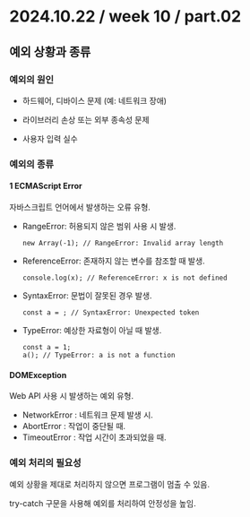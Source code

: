 # 2024.10.22 / week 10 / part.02

## 예외 상황과 종류


### 예외의 원인

- 하드웨어, 디바이스 문제 (예: 네트워크 장애)

- 라이브러리 손상 또는 외부 종속성 문제

- 사용자 입력 실수

### 예외의 종류

#### 1 ECMAScript Error

자바스크립트 언어에서 발생하는 오류 유형.

- RangeError: 허용되지 않은 범위 사용 시 발생.

    ```
    new Array(-1); // RangeError: Invalid array length
    ```

- ReferenceError: 존재하지 않는 변수를 참조할 때 발생.

    ```
    console.log(x); // ReferenceError: x is not defined
    ```

- SyntaxError: 문법이 잘못된 경우 발생.

    ```
    const a = ; // SyntaxError: Unexpected token
    ```

- TypeError: 예상한 자료형이 아닐 때 발생.
    ```
    const a = 1;
    a(); // TypeError: a is not a function
    ```

#### DOMException

Web API 사용 시 발생하는 예외 유형.

- NetworkError : 네트워크 문제 발생 시.
- AbortError : 작업이 중단될 때.
- TimeoutError : 작업 시간이 초과되었을 때.

### 예외 처리의 필요성
예외 상황을 제대로 처리하지 않으면 프로그램이 멈출 수 있음.

try-catch 구문을 사용해 예외를 처리하여 안정성을 높임.